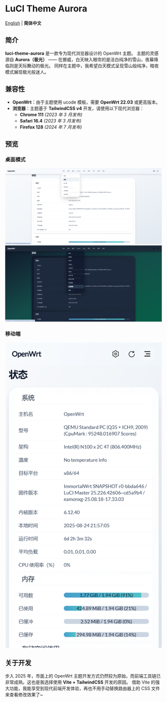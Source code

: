 # LuCI Theme Aurora

[English](README_EN.md) | **简体中文**


## 简介

**luci-theme-aurora** 是一款专为现代浏览器设计的 OpenWrt 主题。
 主题的灵感源自 **Aurora（极光）** —— 在挪威，白天映入眼帘的是洁白纯净的雪山，夜幕降临则是天际舞动的极光。
 同样在主题中，我希望白天模式呈现雪山般纯净，暗夜模式展现极光般迷人。

## 兼容性

- **OpenWrt**：由于主题使用 ucode 模板，需要 **OpenWrt 22.03** 或更高版本。
- **浏览器**：主题基于 **TailwindCSS v4** 开发，请使用以下现代浏览器：
  - **Chrome 111** *(2023 年 3 月发布)*
  - **Safari 16.4** *(2023 年 3 月发布)*
  - **Firefox 128** *(2024 年 7 月发布)*

## 预览

### 桌面模式

![light](./.dev/preview/light.png)
 ![dark](./.dev/preview/dark.png)

### 移动端

![mobile](./.dev/preview/mobile.png)

## 关于开发

步入 2025 年，市面上的 OpenWrt 主题开发方式仍然较为原始，而前端工具链已非常成熟。这也是我选择使用 **Vite + TailwindCSS** 开发的原因。
 借助 Vite 的强大功能，我能享受到现代前端开发体验，再也不用手动替换路由器上的 CSS 文件来查看修改效果了~

